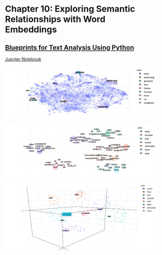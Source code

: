 # Chapter 10: Exploring Semantic Relationships with Word Embeddings

## [Blueprints for Text Analysis Using Python](https://github.com/blueprints-for-text-analytics-python/blueprints-text)

[Jupyter Notebook](Embbeddings.ipynb)

![Figure 10.3: 2d-UMAP projections of all word embeddings](figures/umap_all.jpg)

![Figure 10.4: 2d-UMAP projections of selected keywords](figures/umap_selected_2d.jpg)

![Figure 10.5: 3d-UMAP projections of selected keywords](figures/umap_selected_3d.png)


